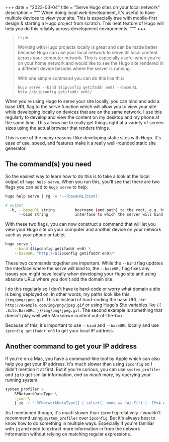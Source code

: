 +++
date = "2023-03-04"
title = "Serve Hugo sites on your local network"
description = """
When doing local web development, it's useful to have multiple devices to view
your site. This is especially true with mobile-first design & starting
a Hugo project from scratch. This neat feature of Hugo will help you do this
reliably across development environments.
"""
+++

> `tl;dr`
>
> Working with Hugo projects locally is great and can be made better because
> Hugo can use your local network to serve its local content across your
> computer network. This is especially useful when you're on your home network
> and would like to see the Hugo site rendered in a different device besides
> where the server is running.
>
> With one simple command you can do this like this:
>
> `hugo serve --bind $(ipconfig getifaddr en0) --baseURL http://$(ipconfig
> getifaddr en0)/`

When you're using Hugo to serve your site locally, you can bind and add a base
URL flag to the serve function which will allow you to view your site while
developing locally on devices that are on the same network. I use this regularly
to develop and view the content on my desktop and my phone at the same time.
This allows me to really get things right at a variety of screen sizes using the
actual browser that renders things.

This is one of the many reasons I like developing static sites with Hugo. It's
ease of use, speed, and features make it a really well-rounded static site
generator.

## The command(s) you need

So the easiest way to learn how to do this is to take a look at the local output
of `hugo help serve`. When you run this, you'll see that there are two flags you
can add to `hugo serve` to help.

```sh
hugo help serve | rg -e '--(baseURL|bind)'
```

```sh
# output
  -b, --baseURL string         hostname (and path) to the root, e.g. https://spf13.com/
      --bind string            interface to which the server will bind (default "127.0.0.1")
```

With these two flags, you can now construct a command that will let you view
your Hugo site on your computer and another device on your network such as your
phone or tablet.

```sh
hugo serve \
    --bind $(ipconfig getifaddr en0) \
    --baseURL "http://$(ipconfig getifaddr en0)/"
```

These two commands together are important. While the `--bind` flag updates the
interface where the serve will bind to, the `--baseURL` flag fixes any issues
you might have locally when developing your Hugo site and using absolute URLs
where you don't add the domain site.

I do this regularly so I don't have to hard-code or worry what domain a site is
being deployed on. In other words, my paths look like this: `/img/png/jpeg.gif`.
This is instead of hard-coding the base URL like:
`http://example.com/img/png/jpeg.gif` or using Hugo's Site variables like `{{
.Site.BaseURL }}/img/png/jpeg.gif`. The second example is something that
doesn't play well with Markdown content out-of-the-box.

Because of this, it's important to use `--bind` and `--baseURL` locally and use
`ipconfig getifaddr en0` to get your local IP address.

## Another command to get your IP address

If you're on a Mac, you have a command-line tool by Apple which can also help
you get your IP address. It's much slower than using `ipconfig` so I didn't
mention it at first. But if you're curious, you can use `system_profiler` and
`jq` to get similar information, _and so much more_, by querying your running
system.

```sh
system_profiler \
    SPNetworkDataType \
    -json \
    | jq -r '.SPNetworkDataType[] | select(._name == "Wi-Fi") | .IPv4.Addresses[]'
```

As I mentioned though, it's much slower than `ipconfig` relatively. I wouldn't
recommend using `system_profiler` over `ipconfig`. But it's always best to know
how to do something in multiple ways. Especially if you're familiar with `jq`
and need to extract more information in from the network information without
relying on matching regular expressions.
